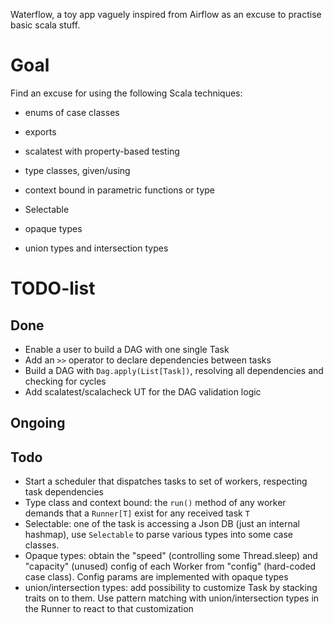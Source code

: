 Waterflow, a toy app vaguely inspired from Airflow as an excuse to practise basic scala stuff.

# Goal

Find an excuse for using the following Scala techniques:

* enums of case classes
* exports
* scalatest with property-based testing

* type classes, given/using
* context bound in parametric functions or type
* Selectable 
* opaque types
* union types and intersection types

# TODO-list

## Done
* Enable a user to build a DAG with one single Task
* Add an `>>` operator to declare dependencies between tasks
* Build a DAG with `Dag.apply(List[Task])`, resolving all dependencies and checking for cycles
* Add scalatest/scalacheck UT for the DAG validation logic

## Ongoing

## Todo
* Start a scheduler that dispatches tasks to set of workers, respecting task dependencies
* Type class and context bound: the `run()` method of any worker demands that a `Runner[T]` exist for any received task `T`
* Selectable: one of the task is accessing a Json DB (just an internal hashmap), use `Selectable` to parse various types into some case classes.
* Opaque types: obtain the "speed" (controlling some Thread.sleep) and "capacity" (unused) config of each Worker from "config" (hard-coded case class). Config params are implemented with opaque types
* union/intersection types: add possibility to customize Task by stacking traits on to them. Use pattern matching with union/intersection types in the Runner to react to that customization

